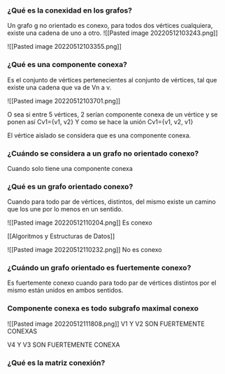  ### ¿Qué es la conexidad en los grafos? 
 Un grafo g no orientado es conexo, para todos dos vértices cualquiera, existe una cadena de uno a otro.
![[Pasted image 20220512103243.png]]

![[Pasted image 20220512103355.png]]




### ¿Qué es una componente conexa?
Es el conjunto de vértices pertenecientes al conjunto de vértices, tal que existe una cadena que va de Vn a v.

![[Pasted image 20220512103701.png]]








O sea si entre 5 vértices, 2 serían componente conexa de un vértice y se ponen así Cv1={v1, v2} Y como se hace la unión Cv1={v1, v2, v1}

El vértice aislado se considera que es una componente conexa.



### ¿Cuándo se considera a un grafo no orientado conexo?
Cuando solo tiene una componente conexa 






### ¿Qué es un grafo orientado conexo?
Cuando para todo par de vértices, distintos, del mismo existe un camino que los une por lo menos en un sentido. 

![[Pasted image 20220512110204.png]]
Es conexo 

[[Algoritmos y Estructuras de Datos]]

![[Pasted image 20220512110232.png]]
No es conexo 






### ¿Cuándo un grafo orientado es fuertemente conexo?
Es fuertemente conexo cuando para todo par de vértices distintos por el mismo están unidos en ambos sentidos. 




### Componente conexa es todo subgrafo maximal conexo
![[Pasted image 20220512111808.png]]
V1 Y V2 SON FUERTEMENTE CONEXAS


V4 Y V3 SON FUERTEMENTE CONEXA 



### ¿Qué es la matriz conexión?










